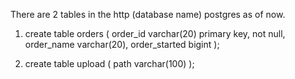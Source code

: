 There are 2 tables in the http (database name) postgres as of now.

1. create table orders (
    order_id varchar(20) primary key, not null,
    order_name varchar(20),
    order_started bigint
);

2. create table upload (
    path varchar(100)
); 